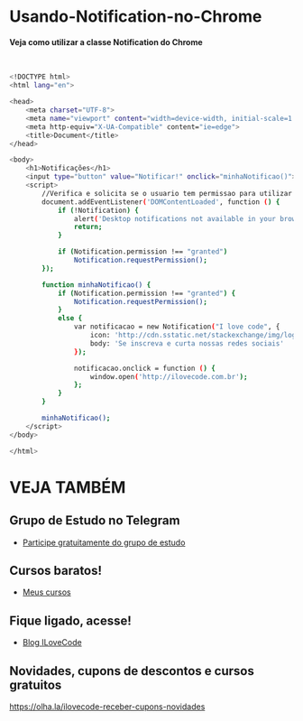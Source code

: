 # Usando-Notification-no-Chrome

#### Veja como utilizar a classe Notification do Chrome
```sh


<!DOCTYPE html>
<html lang="en">

<head>
    <meta charset="UTF-8">
    <meta name="viewport" content="width=device-width, initial-scale=1.0">
    <meta http-equiv="X-UA-Compatible" content="ie=edge">
    <title>Document</title>
</head>

<body>
    <h1>Notificações</h1>
    <input type="button" value="Notificar!" onclick="minhaNotificao()">
    <script>
        //Verifica e solicita se o usuario tem permissao para utilizar as notificações do Chrome
        document.addEventListener('DOMContentLoaded', function () {
            if (!Notification) {
                alert('Desktop notifications not available in your browser. Try Chromium.');
                return;
            }

            if (Notification.permission !== "granted")
                Notification.requestPermission();
        });

        function minhaNotificao() {
            if (Notification.permission !== "granted") {
                Notification.requestPermission();
            }
            else {
                var notificacao = new Notification("I love code", {
                    icon: 'http://cdn.sstatic.net/stackexchange/img/logos/so/so-icon.png',
                    body: 'Se inscreva e curta nossas redes sociais'
                });

                notificacao.onclick = function () {
                    window.open('http://ilovecode.com.br');
                };
            }
        }

        minhaNotificao();
    </script>
</body>

</html>
```

# VEJA TAMBÉM
## Grupo de Estudo no Telegram
- [Participe gratuitamente do grupo de estudo](https://t.me/blogilovecode)

## Cursos baratos!
- [Meus cursos](https://olha.la/udemy)

## Fique ligado, acesse!
- [Blog ILoveCode](https://ilovecode.com.br)

## Novidades, cupons de descontos e cursos gratuitos
https://olha.la/ilovecode-receber-cupons-novidades
